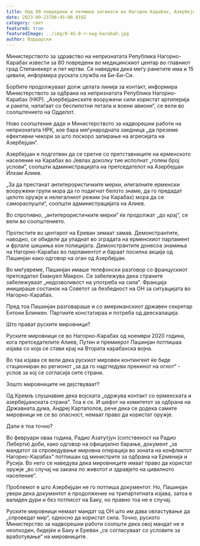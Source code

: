 ```yaml
---
title: Над 80 повредени и петмина загинати во Нагорно Карабах, Азербејџан со ултиматум
date: 2023-09-21T06:45:08.819Z
category: свет
featured: true
featuredImage: ../img/8-45-8-r-nag-karabah.jpg
author: Вардарски
---
```

Министерството за здравство на непризнатата Република Нагорно-Карабах извести за 80 повредени во медицинскиот центар во главниот град Степанекерт и пет мртви. Се наведува дека меѓу ранетите има и 15 цивили, информира руската служба на Би-Би-Си.

Борбите продолжуваат долж целата линија за контакт, информира Министерството за одбрана на непризнатата Република Нагорно-Карабах (НКР). „Азербејџанските вооружени сили користат артилерија и ракети, напаѓаат со беспилотни летала и воени авиони“, се вели во соопштението на Одделот.

Ново соопштение даде и Министерството за надворешни работи на непризнатата НРК, кое бара меѓународната заедница „да преземе ефективни чекори за што поскоро запирање на агресијата на Азербејџан“.

Азербејџан е подготвен да се сретне со претставниците на ерменското население на Карабах во Јевлах доколку тие исполнат „голем број услови“, соопшти администрацијата на претседателот на Азербејџан Илхам Алиев.

„За да престанат антитерористичките мерки, илегалните ерменски вооружени групи мора да го подигнат белото знаме, да го предадат целото оружје и нелегалниот режим (на Карабах) мора да се самораспушти“, соопшти администрацијата на Алиев.

Во спротивно, „антитерористичките мерки“ ќе продолжат „до крај“, се вели во соопштението.

Протестите во центарот на Ереван земаат замав. Демонстрантите, наводно, се обиделе да упаднат во зградата на ерменскиот парламент и фрлале шишиња кон полицијата. Демонстрантите донесоа знамиња на Нагорно-Карабах во парламентот и бараат посилна акција од Пашинјан како одговор на оган од Азербејџан.

Во меѓувреме, Пашинјан имаше телефонски разговор со францускиот претседател Емануел Макрон. Се забележува дека страните забележуваат „недозволивост на употреба на сила“. Франција иницираше состанок на Советот за безбедност на ОН за ситуацијата во Нагорно-Карабах.

Пред тоа Пашинјан разговараше и со американскиот државен секретар Ентони Блинкен. Партиите констатираа и потреба од деескалација.

Што прават руските мировници?

Руските мировници се во Нагорно-Карабах од ноември 2020 година, кога претседателите Алиев, Путин и премиерот Пашинјан потпишаа изјава со која се стави крај на Втората карабахска војна.

Во таа изјава се вели дека рускиот мировен контингент ќе биде стациониран во регионот „за да го надгледува прекинот на огнот“ - услов за кој се согласија сите страни.

Зошто мировниците не дејствуваат?

Од Кремљ слушнавме дека војската „одржува контакт со ерменската и азербејџанската страна“. Тоа е се. И шефот на комитетот за одбрана на Државната дума, Андреј Картаполов, рече дека се додека самите мировници не се во опасност, немаат право да користат оружје.

Дали е тоа точно?

Во февруари оваа година, Радио Азатутјун (сопственост на Радио Либерти) доби, како одговор на официјално барање, документ „за мандатот за спроведување мировна операција во зоната на конфликтот Нагорно-Карабах“ потпишан од министрите за одбрана на Ерменија и Русија. Во него се наведува дека мировниците имаат право да користат оружје „во случај на закана по животот и здравјето на цивилното население“.

Проблемот е што Азербејџан не го потпиша документот. Но, Пашинјан увери дека документот е продолжение на трипартитната изјава, затоа е валиден дури и без потписот на Баку, но правно тоа не е случај.

Руските мировници немаат мандат од ОН што им дава овластување да „спроведат мир“, односно да користат сила. Точно, руското Министерство за надворешни работи соопшти дека овој мандат не е неопходен, бидејќи и Баку и Ереван „се согласуваат со условите за вработување“ на мировниците.